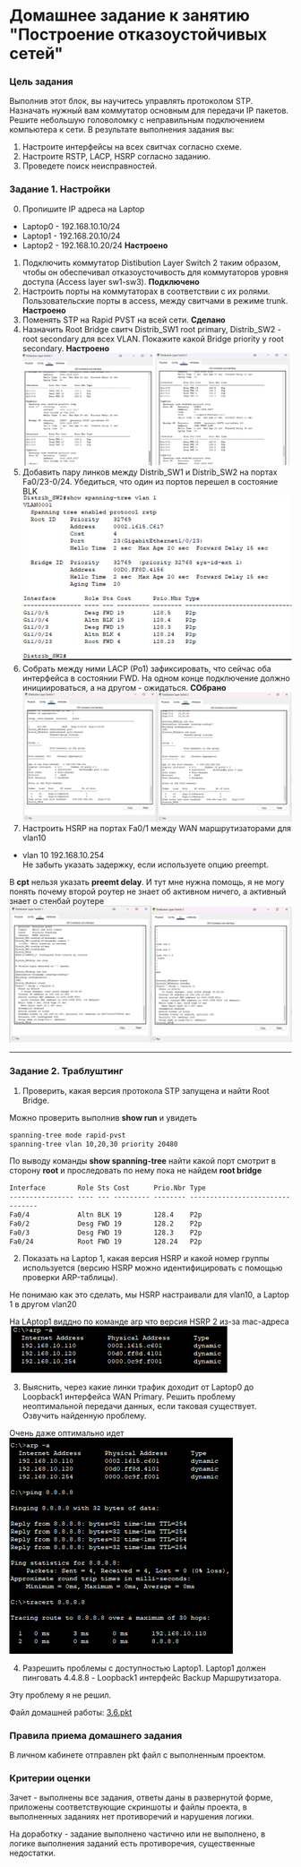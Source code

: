 # Домашнее задание к занятию "Построение отказоустойчивых сетей" 

### Цель задания

Выполнив этот блок, вы научитесь управлять протоколом STP. Назначать нужный вам коммутатор основным для передачи IP пакетов. Решите небольшую головоломку с неправильным подключением компьютера к сети. В результате выполнения задания вы:

1. Настроите интерфейсы на всех свитчах согласно схеме.
2. Настроите RSTP, LACP, HSRP согласно заданию.
3. Проведете поиск неисправностей.
### Задание 1. Настройки

0. Пропишите IP адреса на Laptop
- Laptop0 - 192.168.10.10/24
- Laptop1 - 192.168.20.10/24
- Laptop2 - 192.168.10.20/24
**Настроено**

1. Подключить коммутатор Distibution Layer Switch 2 таким образом, чтобы он обеспечивал отказоусточивость для коммутаторов уровня доступа (Access layer sw1-sw3). 
**Подключено**
2. Настроить порты на коммутаторах в соответствии с их ролями. Пользовательские порты в access, между свитчами в режиме trunk.
**Настроено**
3. Поменять STP на Rapid PVST на всей сети.
**Сделано**
4. Назначить Root Bridge  свитч Distrib_SW1 root primary, Distrib_SW2 - root secondary для всех VLAN. Покажите какой Bridge priority у root secondary.
**Настроено**
![](./images/3.6.1.png)
5. Добавить пару линков между Distrib_SW1 и Distrib_SW2 на портах Fa0/23-0/24. Убедиться, что один из портов перешел в состояние BLK  
![](./images/3.6.2.png)
6. Собрать между ними LACP (Po1)  зафиксировать, что сейчас оба интерфейса в состоянии FWD. На одном конце подключение должно инициироваться, а на другом - ожидаться.
**СОбрано**
![](./images/3.6.3.png)
7. Настроить HSRP на портах Fa0/1 между WAN маршрутизаторами для vlan10
- vlan 10 192.168.10.254  
Не забыть указать задержку, если используете опцию preempt.  

В **cpt** нельзя указать **preemt delay**. И тут мне нужна помощь, я не могу понять почему второй роутер не знает об активном ничего, а активный знает о стенбай роутере
![](./images/3.6.4.png)

---

### Задание 2. Траблуштинг

1. Проверить, какая версия протокола STP запущена и найти Root Bridge.

Можно проверить выполнив **show run** и увидеть
```
spanning-tree mode rapid-pvst
spanning-tree vlan 10,20,30 priority 20480
```
По выводу команды **show spanning-tree** найти какой порт смотрит в сторону **root** и проследовать по нему пока не найдем **root bridge**
```
Interface        Role Sts Cost      Prio.Nbr Type
---------------- ---- --- --------- -------- --------------------------------
Fa0/4            Altn BLK 19        128.4    P2p
Fa0/2            Desg FWD 19        128.2    P2p
Fa0/3            Desg FWD 19        128.3    P2p
Fa0/24           Root FWD 19        128.24   P2p
```
2. Показать на Laptop 1, какая версия HSRP и какой номер группы используется (версию HSRP можно идентифицировать с помощью проверки ARP-таблицы).

Не понимаю как это сделать, мы HSRP настраивали для vlan10, а Laptop 1 в другом vlan20

На LAptop1 виддно по команде arp что версия HSRP 2 из-за mac-адреса
![](./images/3.6.5.png)

3. Выяснить, через какие линки трафик доходит от Laptop0 до Loopback1 интерфейса WAN Primary. Решить проблему неоптимальной передачи данных, если таковая существует.
Озвучить найденную проблему.

Очень даже оптимально идет
![](./images/3.6.6.png)

4. Разрешить проблемы с доступностью Laptop1. Laptop1 должен пинговать 4.4.8.8 - Loopback1  интерфейс Backup Маршрутизатора.

Эту проблему я не решил.


Файл домашней работы: [3.6.pkt](./files/3.6.pkt)


### Правила приема домашнего задания

В личном кабинете отправлен pkt файл с выполненным проектом.

### Критерии оценки

Зачет - выполнены все задания, ответы даны в развернутой форме, приложены соответствующие скриншоты и файлы проекта, в выполненных заданиях нет противоречий и нарушения логики.

На доработку - задание выполнено частично или не выполнено, в логике выполнения заданий есть противоречия, существенные недостатки.